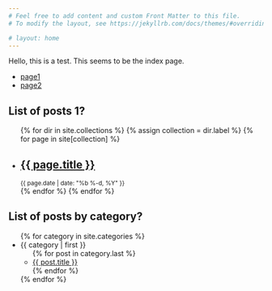 ```yaml
---
# Feel free to add content and custom Front Matter to this file.
# To modify the layout, see https://jekyllrb.com/docs/themes/#overriding-theme-defaults

# layout: home
---
```

Hello, this is a test. This seems to be the index page. 

- [page1](page1)
- [page2](page2)

## List of posts 1?

 <ul class='post-list'>
    {% for dir in site.collections %}
      {% assign collection = dir.label %}
      {% for page in site[collection] %}
        <li>
          <h2> <a href="{{ page.url | prepend: site.baseurl }}">{{ page.title }}</a> </h2>
          <small>{{ page.date | date: "%b %-d, %Y" }}</small>
        </li>
      {% endfor %}
    {% endfor %}
  </ul>

## List of posts by category?
<ul>
{% for category in site.categories %}
  <li><a name="{{ category | first }}">{{ category | first }}</a>
    <ul>
    {% for post in category.last %}
      <li><a href="{{ post.url }}">{{ post.title }}</a></li>
    {% endfor %}
    </ul>
  </li>
{% endfor %}
</ul>